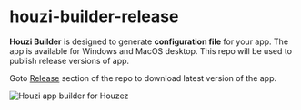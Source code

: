 # houzi-builder-release

**Houzi Builder** is designed to generate **configuration file** for your app. The app is available for Windows and MacOS desktop. This repo will be used to publish release versions of app.

Goto [Release](https://github.com/AdilSoomro/houzi-builder-release/releases) section of the repo to download latest version of the app.

![Houzi app builder for Houzez](assets/config.png)
